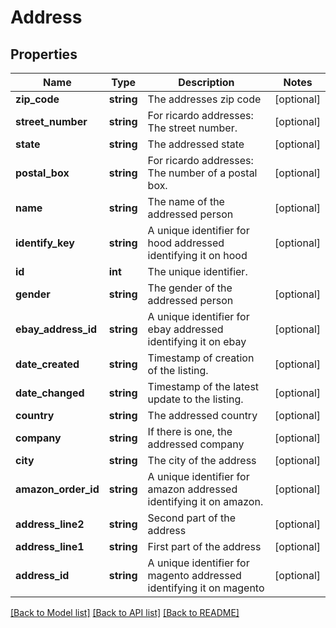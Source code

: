 # Address

## Properties
Name | Type | Description | Notes
------------ | ------------- | ------------- | -------------
**zip_code** | **string** | The addresses zip code | [optional] 
**street_number** | **string** | For ricardo addresses: The street number. | [optional] 
**state** | **string** | The addressed state | [optional] 
**postal_box** | **string** | For ricardo addresses: The number of a postal box. | [optional] 
**name** | **string** | The name of the addressed person | [optional] 
**identify_key** | **string** | A unique identifier for hood addressed identifying it on hood | [optional] 
**id** | **int** | The unique identifier. | 
**gender** | **string** | The gender of the addressed person | [optional] 
**ebay_address_id** | **string** | A unique identifier for ebay addressed identifying it on ebay | [optional] 
**date_created** | **string** | Timestamp of creation of the listing. | [optional] 
**date_changed** | **string** | Timestamp of the latest update to the listing. | [optional] 
**country** | **string** | The addressed country | [optional] 
**company** | **string** | If there is one, the addressed company | [optional] 
**city** | **string** | The city of the address | [optional] 
**amazon_order_id** | **string** | A unique identifier for amazon addressed identifying it on amazon. | [optional] 
**address_line2** | **string** | Second part of the address | [optional] 
**address_line1** | **string** | First part of the address | [optional] 
**address_id** | **string** | A unique identifier for magento addressed identifying it on magento | [optional] 

[[Back to Model list]](../../README.md#documentation-for-models) [[Back to API list]](../../README.md#documentation-for-api-endpoints) [[Back to README]](../../README.md)


